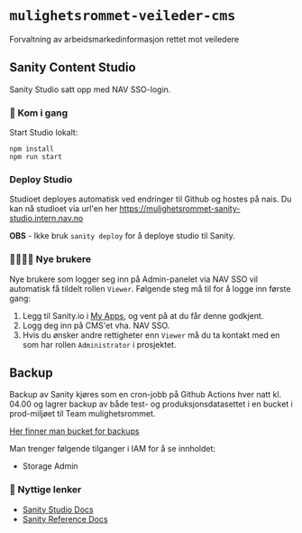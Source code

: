 # `mulighetsrommet-veileder-cms`

Forvaltning av arbeidsmarkedinformasjon rettet mot veiledere

## Sanity Content Studio

Sanity Studio satt opp med NAV SSO-login.

### 🚀 Kom i gang

Start Studio lokalt:

```
npm install
npm run start
```

### Deploy Studio
Studioet deployes automatisk ved endringer til Github og hostes på nais.
Du kan nå studioet via url'en her https://mulighetsrommet-sanity-studio.intern.nav.no

**OBS** - Ikke bruk `sanity deploy` for å deploye studio til Sanity.

### 👨‍👩‍👦‍👦 Nye brukere

Nye brukere som logger seg inn på Admin-panelet via NAV SSO vil automatisk få tildelt rollen `Viewer`.
Følgende steg må til for å logge inn første gang:

1. Legg til Sanity.io i [My Apps](https://myapps.microsoft.com/), og vent på at du får denne godkjent.
2. Logg deg inn på CMS'et vha. NAV SSO.
3. Hvis du ønsker andre rettigheter enn `Viewer` må du ta kontakt med en som har rollen `Administrator` i prosjektet.

## Backup
Backup av Sanity kjøres som en cron-jobb på Github Actions hver natt kl. 04.00 og lagrer backup av både test- og produksjonsdatasettet i en bucket i prod-miljøet til Team mulighetsrommet.

[Her finner man bucket for backups](https://console.cloud.google.com/storage/browser/team-mulighetsrommet-sanity-backup;tab=objects?prefix=&forceOnObjectsSortingFiltering=false&authuser=1)

Man trenger følgende tilganger i IAM for å se innholdet:
* Storage Admin

### 🔗 Nyttige lenker

- [Sanity Studio Docs](https://www.sanity.io/docs/sanity-studio)
- [Sanity Reference Docs](https://www.sanity.io/docs/reference)
